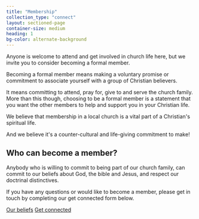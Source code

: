 ```yaml
---
title: "Membership"
collection_type: "connect"
layout: sectioned-page
container-size: medium
heading: 1
bg-color: alternate-background
---
```


Anyone is welcome to attend and get involved in church life here, but we invite you to consider becoming a formal member.

Becoming a formal member means making a voluntary promise or commitment to associate yourself with a group of Christian believers.

It means committing to attend, pray for, give to and serve the church family. More than this though, choosing to be a formal member is a statement that you want the other members to help and support you in your Christian life. 

We believe that membership in a local church is a vital part of a Christian's spiritual life. 

And we believe it's a counter-cultural and life-giving commitment to make!

## Who can become a member?

Anybody who is willing to commit to being part of our church family, can commit to our beliefs about God, the bible and Jesus, and respect our doctrinal distinctives.

If you have any questions or would like to become a member, please get in touch by completing our get connected form below.

<div class="text-center">
  <a class="button accent-button" href="/beliefs/">Our beliefs</a>
  <a class="button accent-button" href="{{ page.href }}">Get connected</a>
</div>

